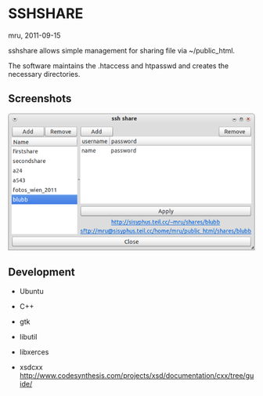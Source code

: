SSHSHARE
========

mru, 2011-09-15


sshshare allows simple management for sharing file via ~/public_html.

The software maintains the .htaccess and htpasswd and creates the necessary directories.


Screenshots
-----------

![screenshot](https://github.com/mru00/sshshare/raw/master/doc/screenshot1.png)



Development
-----------

 * Ubuntu
 * C++

 * gtk
 * libutil

 * libxerces

 * xsdcxx http://www.codesynthesis.com/projects/xsd/documentation/cxx/tree/guide/
